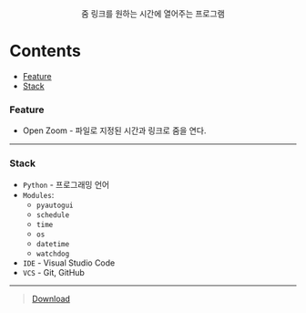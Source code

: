 <div align="center">줌 링크를 원하는 시간에 열어주는 프로그램</div>  

# Contents
* [Feature](#Feature) <br/>
* [Stack](#Stack) <br/>

### Feature

* Open Zoom - 파일로 지정된 시간과 링크로 줌을 연다.

---

### Stack

* `Python` - 프로그래밍 언어
* `Modules`:
  - `pyautogui`
  - `schedule`
  - `time`
  - `os`
  - `datetime`
  - `watchdog`
* `IDE` - Visual Studio Code
* `VCS` - Git, GitHub

---

> [Download](https://github.com/3x-haust/Python_AutoOpenZoom/releases/tag/1.0.0)
